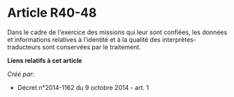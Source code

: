 # Article R40-48

Dans le cadre de l'exercice des missions qui leur sont confiées, les données et informations relatives à l'identité et à la
qualité des interprètes-traducteurs sont conservées par le traitement.

**Liens relatifs à cet article**

_Créé par_:

  - Décret n°2014-1162 du 9 octobre 2014 - art. 1
